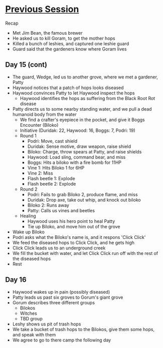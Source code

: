 # [Previous Session](2020-04-22.md)

Recap

- Met Jim Bean, the famous brewer
- He asked us to kill Goram, to get the mother hops
- Killed a bunch of leshies, and captured one leshie guard
- Guard said that the gardeners know where Goram lives

## Day 15 (cont)

- The guard, Wedge, led us to another grove, where we met a gardener, Patty
- Haywood notices that a patch of hops looks diseased
- Haywood convinces Patty to let Haywood inspect the hops
  - Haywood identifies the hops as suffering from the Black Root Rot disease
- Patty directs us to some nearby standing water, and we pull a dead humanoid body from the water
  - We find a crafter's eyepiece in the pocket, and give it Boggs
    Encounter (Biloko)
  - Initiative (Duridak: 22, Haywood: 16, Boggs: 7, Podri: 19)
  - Round 1
    - Podri: Move, cast shield
    - Duridak: Sense motive, draw weapon, raise shield
    - Biloko: Charge, throw spears at Patty, and raise shields
    - Haywood: Load sling, command bear, and miss
    - Boggs: Hits a biloko with a fire bomb for 11HP
    - Vine 1: Hits Biloko 1 for 6HP
    - Vine 2: Miss
    - Flash beetle 1: Explode
    - Flash beetle 2: Explode
  - Round 2
    - Podri: Fails to grab Biloko 2, produce flame, and miss
    - Duridak: Drop axe, take out whip, and knock out biloko
    - Biloko 2: Runs away
    - Patty: Calls us vines and beetles
  - Healing
    - Haywood uses his hero point to heal Patty
    - Tie up Biloko, and move him out of the grove
- Wake up Biloko
- Podri asks what the Biloko's name is, and it respons 'Click Click'
- We feed the diseased hops to Click Click, and he gets high
- Click Click leads us to an underground creek
- We fill the bucket with water, and let Click Click run off with the rest of the diseased hops
- Rest

## Day 16

- Haywood wakes up in pain (possibly diseased)
- Patty leads us past six groves to Gorum's giant grove
- Gorum describes three different groups
  - Bilokos
  - Witches
  - TBD group
- Leshy shows us pit of trash hops
- We take a bucket of trash hops to the Bilokos, give them some hops, and speak with them
- We agree to go to there camp the following day
